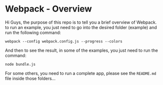 # Webpack - Overview

Hi Guys, the purpose of this repo is to tell you a brief overview of Webpack. to run an example, you just need to go into the desired folder (example) and run the following command:

`webpack --config webpack.config.js --progress --colors`

And then to see the result, in some of the examples, you just need to run the command:

`node bundle.js`

For some others, you need to run a complete app, please see the `README.md` file inside those folders...